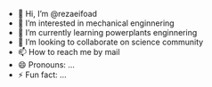 - 👋 Hi, I’m @rezaeifoad
- 👀 I’m interested in mechanical enginnering
- 🌱 I’m currently learning powerplants enginnering
- 💞️ I’m looking to collaborate on science community
- 📫 How to reach me by mail
- 😄 Pronouns: ...
- ⚡ Fun fact: ...

<!---
rezaeifoad/rezaeifoad is a ✨ special ✨ repository because its `README.md` (this file) appears on your GitHub profile.
You can click the Preview link to take a look at your changes.
--->
